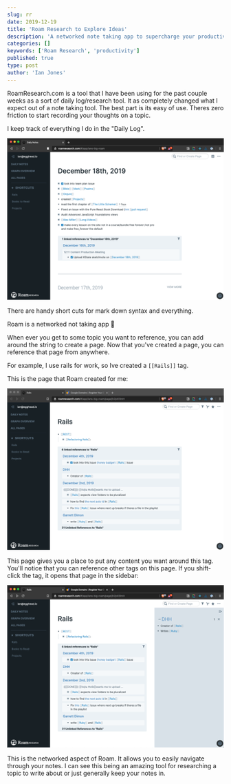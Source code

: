 ```yaml
---
slug: rr
date: 2019-12-19
title: 'Roam Research to Explore Ideas'
description: 'A networked note taking app to supercharge your productivity'
categories: []
keywords: ['Roam Research', 'productivity']
published: true
type: post
author: 'Ian Jones'
---
```


RoamResearch.com is a tool that I have been using for the past couple weeks as a sort of daily log/research tool. It as completely changed what I expect out of a note taking tool. The best part is its easy of use. Theres zero friction to start recording your thoughts on a topic.

I keep track of everything I do in the "Daily Log".

![Roam Research Daily Log](assets/2019-12-19-roam-research/01.png)

There are handy short cuts for mark down syntax and everything.

Roam is a networked not taking app :exploding_head:

When ever you get to some topic you want to reference, you can add around the string to create a page. Now that you've created a page, you can reference that page from anywhere.

For example, I use rails for work, so Ive created a `[[Rails]]` tag.

This is the page that Roam created for me:

![Roam Research Tag Page](assets/2019-12-19-roam-research/02.png)

This page gives you a place to put any content you want around this tag. You'll notice that you can reference other tags on this page. If you shift-click the tag, it opens that page in the sidebar:

![Roam Research Side Panel](./assets/2019-12-19-roam-research/03.png)

This is the networked aspect of Roam. It allows you to easily navigate through your notes. I can see this being an amazing tool for researching a topic to write about or just generally keep your notes in.
